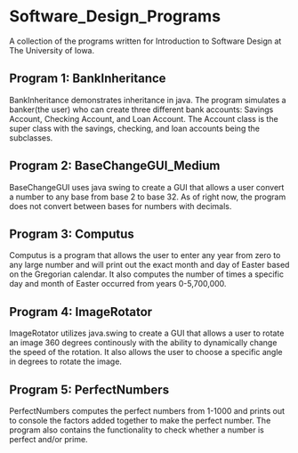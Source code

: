 # Software_Design_Programs
A collection of the programs written for Introduction to Software Design at The University of Iowa.

## Program 1: BankInheritance
BankInheritance demonstrates inheritance in java.  The program simulates a banker(the user) who can create three different bank accounts: Savings Account, Checking Account, and Loan Account.  The Account class is the super class with the savings, checking, and loan accounts being the subclasses.

## Program 2: BaseChangeGUI_Medium
BaseChangeGUI uses java swing to create a GUI that allows a user convert a number to any base from base 2 to base 32.  As of right now, the program does not convert between bases
for numbers with decimals.  

## Program 3: Computus
Computus is a program that allows the user to enter any year from zero to any large number and will print out the exact month and day of Easter based on the Gregorian calendar.  It also computes the number of times a specific day and month of Easter occurred from years 0-5,700,000.

## Program 4: ImageRotator
ImageRotator utilizes java.swing to create a GUI that allows a user to rotate an image 360 degrees continously with the ability to dynamically change the speed of the rotation.  It also allows the user to choose a specific angle in degrees to rotate the image.

## Program 5: PerfectNumbers
PerfectNumbers computes the perfect numbers from 1-1000 and prints out to console the factors added together to make the perfect number.  The program also contains the functionality to check whether a number is perfect and/or prime.
